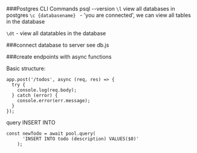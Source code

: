 ###Postgres CLI Commands
psql --version
`\l` view all databases in postgres
`\c {databasename} ` - 'you are connected', we can view all tables in the database

`\dt` - view all datatables in the database

###connect database to server
see db.js

###create endpoints with async functions

Basic structure:

```
app.post('/todos', async (req, res) => {
  try {
    console.log(req.body);
  } catch (error) {
    console.error(err.message);
  }
});
```

query
INSERT INTO

```
const newTodo = await pool.query(
      'INSERT INTO todo (description) VALUES($0)'
    );

```
